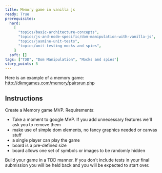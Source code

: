 ```yaml
---
title: Memory game in vanilla js
ready: True
prerequisites:
  hard:
    [
      "topics/basic-architecture-concepts",
      "topics/js-and-node-specific/dom-manipulation-with-vanilla-js",
      "topics/jasmine-unit-tests",
      "topics/unit-testing-mocks-and-spies",
    ]
  soft: []
tags: ["TDD", "Dom Manipulation", "Mocks and spies"]
story_points: 5
---
```


Here is an example of a memory game: http://dkmgames.com/memory/pairsrun.php

## Instructions

Create a Memory game MVP. Requirements:

- Take a moment to google MVP. If you add unnecessary features we'll ask you to remove them
- make use of simple dom elements, no fancy graphics needed or canvas stuff
- a single player can play the game
- board is a pre-defined size
- board allows one set of symbols or images to be randomly hidden

Build your game in a TDD manner. If you don't include tests in your final submission you will be held back and you will be expected to start over.
